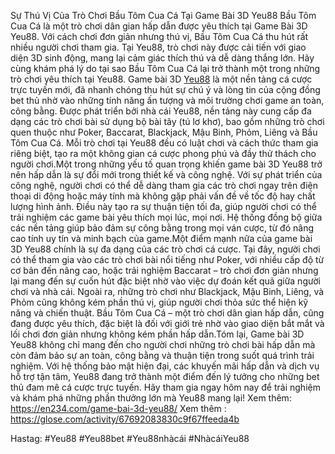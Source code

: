 Sự Thú Vị Của Trò Chơi Bầu Tôm Cua Cá Tại Game Bài 3D Yeu88
Bầu Tôm Cua Cá là một trò chơi dân gian hấp dẫn được yêu thích tại Game Bài 3D Yeu88. Với cách chơi đơn giản nhưng thú vị, Bầu Tôm Cua Cá thu hút rất nhiều người chơi tham gia. Tại Yeu88, trò chơi này được cải tiến với giao diện 3D sinh động, mang lại cảm giác thích thú và dễ dàng thắng lớn. Hãy cùng khám phá lý do tại sao Bầu Tôm Cua Cá lại trở thành một trong những trò chơi yêu thích tại Yeu88.
Game bài 3D [Yeu88](https://en234.com/) là một nền tảng cá cược trực tuyến mới, đã nhanh chóng thu hút sự chú ý và lòng tin của cộng đồng bet thủ nhờ vào những tính năng ấn tượng và môi trường chơi game an toàn, công bằng. Được phát triển bởi nhà cái Yeu88, nền tảng này cung cấp đa dạng các trò chơi bài sử dụng bộ bài tây (tú lơ khơ), bao gồm những trò chơi quen thuộc như Poker, Baccarat, Blackjack, Mậu Binh, Phỏm, Liêng và Bầu Tôm Cua Cá. Mỗi trò chơi tại Yeu88 đều có luật chơi và cách thức tham gia riêng biệt, tạo ra một không gian cá cược phong phú và đầy thử thách cho người chơi.Một trong những yếu tố quan trọng khiến game bài 3D Yeu88 trở nên hấp dẫn là sự đổi mới trong thiết kế và công nghệ. Với sự phát triển của công nghệ, người chơi có thể dễ dàng tham gia các trò chơi ngay trên điện thoại di động hoặc máy tính mà không gặp phải vấn đề về tốc độ hay chất lượng hình ảnh. Điều này tạo ra sự thuận tiện tối đa, giúp người chơi có thể trải nghiệm các game bài yêu thích mọi lúc, mọi nơi. Hệ thống đồng bộ giữa các nền tảng giúp bảo đảm sự công bằng trong mọi ván cược, từ đó nâng cao tính uy tín và minh bạch của game.Một điểm mạnh nữa của game bài 3D Yeu88 chính là sự đa dạng của các trò chơi cá cược. Tại đây, người chơi có thể tham gia vào các trò chơi bài nổi tiếng như Poker, với nhiều cấp độ từ cơ bản đến nâng cao, hoặc trải nghiệm Baccarat – trò chơi đơn giản nhưng lại mang đến sự cuốn hút đặc biệt nhờ vào việc dự đoán kết quả giữa người chơi và nhà cái. Ngoài ra, những trò chơi như Blackjack, Mậu Binh, Liêng, và Phỏm cũng không kém phần thú vị, giúp người chơi thỏa sức thể hiện kỹ năng và chiến thuật. Bầu Tôm Cua Cá – một trò chơi dân gian hấp dẫn, cũng đang được yêu thích, đặc biệt là đối với giới trẻ nhờ vào giao diện bắt mắt và lối chơi đơn giản nhưng không kém phần hấp dẫn.Tóm lại, Game bài 3D Yeu88 không chỉ mang đến cho người chơi những trò chơi bài hấp dẫn mà còn đảm bảo sự an toàn, công bằng và thuận tiện trong suốt quá trình trải nghiệm. Với hệ thống bảo mật hiện đại, các khuyến mãi hấp dẫn và dịch vụ hỗ trợ tận tâm, Yeu88 đang trở thành một điểm đến lý tưởng cho những bet thủ đam mê cá cược trực tuyến. Hãy tham gia ngay hôm nay để trải nghiệm và khám phá những phần thưởng lớn mà Yeu88 mang lại!
Xem thêm:  https://en234.com/game-bai-3d-yeu88/
Xem thêm : https://glose.com/activity/67692083830c9f67ffeeda4b

Hastag: #Yeu88 #Yeu88bet #Yeu88nhàcái #NhàcáiYeu88 
